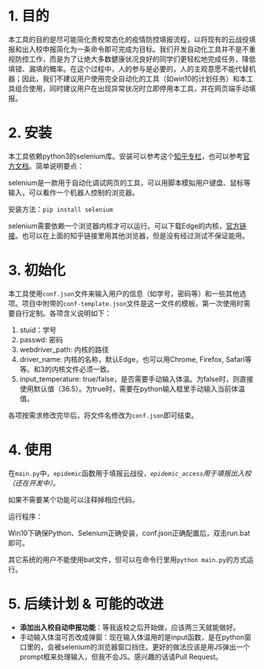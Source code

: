 # 1. 目的

本工具的目的是尽可能简化贵校常态化的疫情防控填报流程，以将现有的云战役填报和出入校申报简化为一条命令即可完成为目标。我们开发自动化工具并不是不重视防控工作，而是为了让绝大多数健康状况良好的同学们更轻松地完成任务，降低填错、漏填的概率。在这个过程中，人的参与是必要的，人的主观意愿不能代替机器；因此，我们不建议用户使用完全自动化的工具（如win10的计划任务）和本工具组合使用，同时建议用户在出现异常状况时立即停用本工具，并在网页端手动填报。

# 2. 安装

本工具依赖python3的selenium库。安装可以参考这个[知乎专栏](https://zhuanlan.zhihu.com/p/111859925)，也可以参考[官方文档](https://selenium-python.readthedocs.io/installation.html)。简单说明要点：

selenium是一款用于自动化调试网页的工具，可以用脚本模拟用户键盘、鼠标等输入，可以看作一个机器人控制的浏览器。

安装方法：`pip install selenium`

selenium需要依赖一个浏览器内核才可以运行。可以下载Edge的内核，[官方链接](https://developer.microsoft.com/en-us/microsoft-edge/tools/webdriver/)。也可以在上面的知乎链接里用其他浏览器，但是没有经过测试不保证能用。

# 3. 初始化

本工具使用`conf.json`文件来输入用户的信息（如学号，密码等）和一些其他选项。项目中附带的`conf-template.json`文件是这一文件的模板，第一次使用时需要自行定制。各项含义说明如下：

1. stuid：学号
2. passwd: 密码
3. webdriver_path: 内核的路径
4. driver_name: 内核的名称，默认Edge，也可以用Chrome, Firefox, Safari等等。和3的内核文件必须一致。
5. input_temperature: true/false，是否需要手动输入体温。为false时，则直接使用默认值（36.5）。为true时，需要在python输入框里手动输入当前体温值。

各项按需求修改完毕后，将文件名修改为`conf.json`即可结束。

# 4. 使用

在`main.py`中，`epidemic`函数用于填报云战役，*`epidemic_access`用于填报出入校（还在开发中）*。

如果不需要某个功能可以注释掉相应代码。

运行程序：

Win10下确保Python、Selenium正确安装，conf.json正确配置后，双击run.bat即可。

其它系统的用户不能使用bat文件，但可以在命令行里用`python main.py`的方式运行。

# 5. 后续计划 & 可能的改进

- **添加出入校自动申报功能**：等我返校之后开始做，应该两三天就能做好。
- 手动输入体温可否改成弹窗：现在输入体温用的是input函数，是在python窗口里的，会被selenium的浏览器窗口挡住。更好的做法应该是用JS弹出一个prompt框来处理输入，但我不会JS。感兴趣的话请Pull Request。